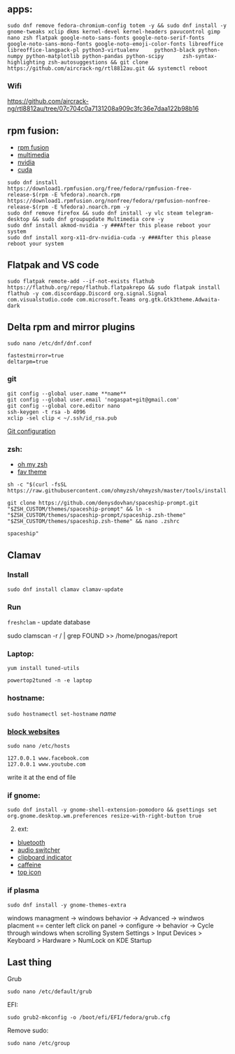 ## apps:
```
sudo dnf remove fedora-chromium-config totem -y && sudo dnf install -y gnome-tweaks xclip dkms kernel-devel kernel-headers pavucontrol gimp nano zsh flatpak google-noto-sans-fonts google-noto-serif-fonts google-noto-sans-mono-fonts google-noto-emoji-color-fonts libreoffice libreoffice-langpack-pl python3-virtualenv     python3-black python-numpy python-matplotlib python-pandas python-scipy      zsh-syntax-highlighting zsh-autosuggestions && git clone https://github.com/aircrack-ng/rtl8812au.git && systemctl reboot
```
### Wifi
https://github.com/aircrack-ng/rtl8812au/tree/07c704c0a7131208a909c3fc36e7daa122b98b16


## rpm fusion:
- [rpm fusion](https://rpmfusion.org/Configuration)
- [multimedia](https://rpmfusion.org/Howto/Multimedia)
- [nvidia](https://rpmfusion.org/Howto/NVIDIA)
- [cuda](https://rpmfusion.org/Howto/CUDA)
```
sudo dnf install https://download1.rpmfusion.org/free/fedora/rpmfusion-free-release-$(rpm -E %fedora).noarch.rpm https://download1.rpmfusion.org/nonfree/fedora/rpmfusion-nonfree-release-$(rpm -E %fedora).noarch.rpm -y
sudo dnf remove firefox && sudo dnf install -y vlc steam telegram-desktop && sudo dnf groupupdate Multimedia core -y
sudo dnf install akmod-nvidia -y ###After this please reboot your system
sudo dnf install xorg-x11-drv-nvidia-cuda -y ###After this please reboot your system
```

## Flatpak and VS code
```
sudo flatpak remote-add --if-not-exists flathub https://flathub.org/repo/flathub.flatpakrepo && sudo flatpak install flathub -y com.discordapp.Discord org.signal.Signal com.visualstudio.code com.microsoft.Teams org.gtk.Gtk3theme.Adwaita-dark
```
## Delta rpm and mirror plugins
` sudo nano /etc/dnf/dnf.conf `

```
fastestmirror=true
deltarpm=true
```

### git
```
git config --global user.name **name**
git config --global user.email 'nogaspat+git@gmail.com'
git config --global core.editor nano
ssh-keygen -t rsa -b 4096
xclip -sel clip < ~/.ssh/id_rsa.pub
```
[Git configuration](https://git-scm.com/book/en/v2/Customizing-Git-Git-Configuration)

### zsh:
- [oh my zsh](https://github.com/ohmyzsh/ohmyzsh/#getting-started)
- [fav theme](https://github.com/denysdovhan/spaceship-prompt#oh-my-zsh)
```
sh -c "$(curl -fsSL https://raw.githubusercontent.com/ohmyzsh/ohmyzsh/master/tools/install.sh)" 

git clone https://github.com/denysdovhan/spaceship-prompt.git "$ZSH_CUSTOM/themes/spaceship-prompt" && ln -s "$ZSH_CUSTOM/themes/spaceship-prompt/spaceship.zsh-theme" "$ZSH_CUSTOM/themes/spaceship.zsh-theme" && nano .zshrc
```

 ```spaceship"```

## Clamav

### Install
```
sudo dnf install clamav clamav-update
```
### Run

` freshclam ` - update database

sudo clamscan -r / | grep FOUND >> /home/pnogas/report

### Laptop:
```
yum install tuned-utils

powertop2tuned -n -e laptop
```


### hostname:
```sudo hostnamectl set-hostname``` *name*

### [block websites](https://bytenbit.com/how-to-block-websites-on-windows-ubuntu-macintosh/)

```sudo nano /etc/hosts```

```
127.0.0.1 www.facebook.com
127.0.0.1 www.youtube.com
```
write it at the end of file

### if gnome:

```
sudo dnf install -y gnome-shell-extension-pomodoro && gsettings set org.gnome.desktop.wm.preferences resize-with-right-button true   
```

2. ext:
- [bluetooth](https://extensions.gnome.org/extension/1401/bluetooth-quick-connect/)
- [audio switcher](https://extensions.gnome.org/extension/1028/gnome-shell-audio-output-switcher/)
- [clipboard indicator](https://extensions.gnome.org/extension/779/clipboard-indicator/)
- [caffeine](https://extensions.gnome.org/extension/517/caffeine/)
- [top icon](https://extensions.gnome.org/extension/615/appindicator-support/)


### if plasma
```
sudo dnf install -y gnome-themes-extra
```
windows managment -> windows behavior -> Advanced -> windwos placment == center
left click on panel -> configure -> behavior -> Cycle through windows when scrolling
System Settings > Input Devices > Keyboard > Hardware > NumLock on KDE Startup

## Last thing
Grub
```
sudo nano /etc/default/grub

```
EFI:
```
sudo grub2-mkconfig -o /boot/efi/EFI/fedora/grub.cfg
```

Remove sudo:
``` 
sudo nano /etc/group
```
